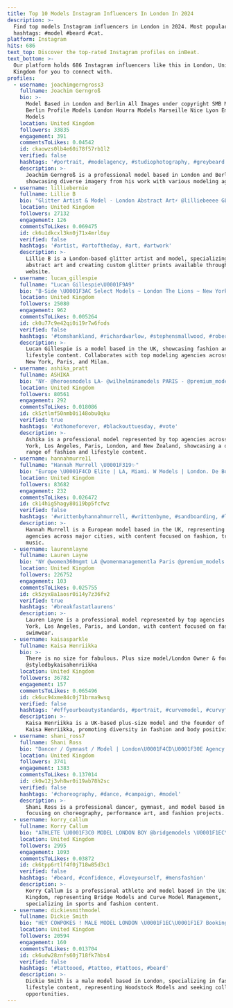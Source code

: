 ```yaml
---
title: Top 10 Models Instagram Influencers In London In 2024
description: >-
  Find top models Instagram influencers in London in 2024. Most popular
  hashtags: #model #beard #cat.
platform: Instagram
hits: 686
text_top: Discover the top-rated Instagram profiles on inBeat.
text_bottom: >-
  Our platform holds 686 Instagram influencers like this in London, United
  Kingdom for you to connect with.
profiles:
  - username: joachimgerngross3
    fullname: Joachim Gerngroß
    bio: >-
      Model Based in London and Berlin All Images under copyright SMB Models
      Berlin Profile Models London Hourra Models Marseille Nice Lyon Emily
      Models
    location: United Kingdom
    followers: 33835
    engagement: 391
    commentsToLikes: 0.04542
    id: ckaowzs0lb4e60i78f57rb1l2
    verified: false
    hashtags: '#portrait, #modelagency, #studiophotography, #greybeard'
    description: >-
      Joachim Gerngroß is a professional model based in London and Berlin,
      showcasing diverse imagery from his work with various modeling agencies.
  - username: lilliebernie
    fullname: Lillie B
    bio: "Glitter Artist & Model - London Abstract Art⚡️ @lilliebeeee GLITTER PRINT orders via website\U0001F447\U0001F3FC"
    location: United Kingdom
    followers: 27132
    engagement: 126
    commentsToLikes: 0.069475
    id: ck6u1dkcxl3kn0j71x4mrl6uy
    verified: false
    hashtags: '#artist, #artoftheday, #art, #artwork'
    description: >-
      Lillie B is a London-based glitter artist and model, specializing in
      abstract art and creating custom glitter prints available through her
      website.
  - username: lucan_gillespie
    fullname: "Lucan Gillespie\U0001F9A9"
    bio: "B-Side \U0001F3AC Select Models ~ London The Lions ~ New York Oui ~ Paris Monster ~ Milan"
    location: United Kingdom
    followers: 25080
    engagement: 962
    commentsToLikes: 0.005264
    id: ck0u77c9e42qi0i19r7w6fods
    verified: false
    hashtags: '#tomshankland, #richardwarlow, #stephensmallwood, #robertsterne'
    description: >-
      Lucan Gillespie is a model based in the UK, showcasing fashion and
      lifestyle content. Collaborates with top modeling agencies across London,
      New York, Paris, and Milan.
  - username: ashika_pratt
    fullname: ASHIKA
    bio: "NY- @heroesmodels LA- @wilhelminamodels PARIS - @premium_models LONDON- @models1 NZ -\U0001F4CD@62management"
    location: United Kingdom
    followers: 80561
    engagement: 292
    commentsToLikes: 0.018086
    id: ck5ztlmf50nmb0i148obu0qku
    verified: true
    hashtags: '#athomeforever, #blackouttuesday, #vote'
    description: >-
      Ashika is a professional model represented by top agencies across New
      York, Los Angeles, Paris, London, and New Zealand, showcasing a diverse
      range of fashion and lifestyle content.
  - username: hannahmurre11
    fullname: "Hannah Murrell \U0001F319✨"
    bio: "Europe \U0001F4CD Elite | LA, Miami. W Models | London. De Boekers | Amsterdam. Viviens | Aus. @lalunayoga_ Music \U0001F3B6~"
    location: United Kingdom
    followers: 83682
    engagement: 232
    commentsToLikes: 0.026472
    id: ck14hig5hagy80i19bp5fcfwz
    verified: false
    hashtags: '#writtenbyhannahmurrell, #writtenbyme, #sandboarding, #lancelinsanddunes'
    description: >-
      Hannah Murrell is a European model based in the UK, representing elite
      agencies across major cities, with content focused on fashion, travel, and
      music.
  - username: laurennlayne
    fullname: Lauren Layne
    bio: "NY @women360mgmt LA @womenmanagementla Paris @premium_models London @elitemodelworld @laurenlayneswim \U0001F459"
    location: United Kingdom
    followers: 226752
    engagement: 103
    commentsToLikes: 0.025755
    id: ck5zyx8a1aosr0i14y7z36fv2
    verified: true
    hashtags: '#breakfastatlaurens'
    description: >-
      Lauren Layne is a professional model represented by top agencies in New
      York, Los Angeles, Paris, and London, with content focused on fashion and
      swimwear.
  - username: kaisasparkle
    fullname: Kaisa Henriikka
    bio: >-
      There is no size for fabulous. Plus size model/London Owner & founder of
      @styledbykaisahenriikka
    location: United Kingdom
    followers: 36782
    engagement: 157
    commentsToLikes: 0.065496
    id: ck6uc94xme84c0j71brma9wsq
    verified: false
    hashtags: '#effyourbeautystandards, #portrait, #curvemodel, #curvyfashion'
    description: >-
      Kaisa Henriikka is a UK-based plus-size model and the founder of Styled by
      Kaisa Henriikka, promoting diversity in fashion and body positivity.
  - username: shani_ross7
    fullname: Shani Ross
    bio: "Dancer / Gymnast / Model | London\U0001F4CD\U0001F30E Agency Represented \U0001F483\U0001F3FE"
    location: United Kingdom
    followers: 3741
    engagement: 1383
    commentsToLikes: 0.137014
    id: ck0w12j3vh8wr0i19ab78h2sc
    verified: false
    hashtags: '#choreography, #dance, #campaign, #model'
    description: >-
      Shani Ross is a professional dancer, gymnast, and model based in London,
      focusing on choreography, performance art, and fashion projects.
  - username: korry_callum
    fullname: Korry Callum
    bio: "ATHLETE \U0001F3C0 MODEL LONDON BOY @bridgemodels \U0001F1EC\U0001F1E7 @curvemodelmanagement \U0001F1E9\U0001F1EA"
    location: United Kingdom
    followers: 2995
    engagement: 1093
    commentsToLikes: 0.03872
    id: ck6tpp6rtlf4f0j718w85d3c1
    verified: false
    hashtags: '#beard, #confidence, #loveyourself, #mensfashion'
    description: >-
      Korry Callum is a professional athlete and model based in the United
      Kingdom, representing Bridge Models and Curve Model Management,
      specializing in sports and fashion content.
  - username: dickiesmithmodel
    fullname: Dickie Smith
    bio: "HEY COWPOKES ! MALE MODEL LONDON \U0001F1EC\U0001F1E7 Booking & collaborations enquires - rich101_smith@hotmail.com Model Agency - @woodstockmodels"
    location: United Kingdom
    followers: 20594
    engagement: 160
    commentsToLikes: 0.013704
    id: ck6udw28znfs60j718fk7hbs4
    verified: false
    hashtags: '#tattooed, #tattoo, #tattoos, #beard'
    description: >-
      Dickie Smith is a male model based in London, specializing in fashion and
      lifestyle content, representing Woodstock Models and seeking collaboration
      opportunities.
---
```


